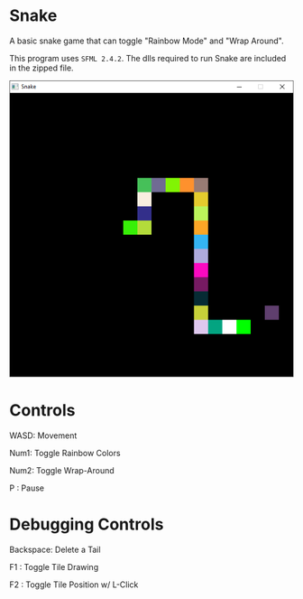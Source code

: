 # Snake
A basic snake game that can toggle "Rainbow Mode" and "Wrap Around".

This program uses ``SFML 2.4.2``. The dlls required to run Snake are included in the zipped file.

![screenshot](https://github.com/ChrisRzech/Snake/blob/master/img/Snake.png "Snake Screenshot")

# Controls
WASD: Movement

Num1: Toggle Rainbow Colors

Num2: Toggle Wrap-Around

P   : Pause



# Debugging Controls
Backspace: Delete a Tail

F1       : Toggle Tile Drawing

F2       : Toggle Tile Position w/ L-Click
